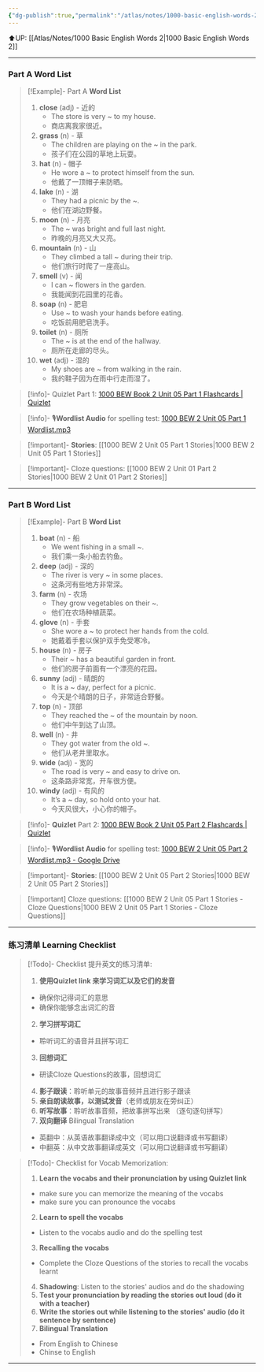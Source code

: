 ```yaml
---
{"dg-publish":true,"permalink":"/atlas/notes/1000-basic-english-words-2-unit-05/"}
---
```


⬆️UP: [[Atlas/Notes/1000 Basic English Words 2\|1000 Basic English Words 2]]

---
### Part A Word List

> [!Example]- Part A **Word List**
> 1. **close** (adj) - 近的    
>     - The store is very ~ to my house.
>     - 商店离我家很近。
> 2. **grass** (n) - 草
>    - The children are playing on the ~ in the park.
>    - 孩子们在公园的草地上玩耍。
> 3. **hat** (n) - 帽子
>     - He wore a ~ to protect himself from the sun.
>     - 他戴了一顶帽子来防晒。
> 4. **lake** (n) - 湖
>     - They had a picnic by the ~.
>     - 他们在湖边野餐。
> 5. **moon** (n) - 月亮
>     - The ~ was bright and full last night.
>     - 昨晚的月亮又大又亮。
> 6. **mountain** (n) - 山
>     - They climbed a tall ~ during their trip.
>     - 他们旅行时爬了一座高山。
> 7. **smell** (v) - 闻
>     - I can ~ flowers in the garden.
>     - 我能闻到花园里的花香。
> 8. **soap** (n) - 肥皂
>     - Use ~ to wash your hands before eating.
>     - 吃饭前用肥皂洗手。
> 9. **toilet** (n) - 厕所
>     - The ~ is at the end of the hallway.
>     - 厕所在走廊的尽头。
> 10. **wet** (adj) - 湿的
>     - My shoes are ~ from walking in the rain.
>     - 我的鞋子因为在雨中行走而湿了。

> [!info]- Quizlet Part 1: [1000 BEW Book 2 Unit 05 Part 1 Flashcards | Quizlet]()

> [!info]- 🎙️**Wordlist Audio** for spelling test: [1000 BEW 2 Unit 05 Part 1 Wordlist.mp3]()

> [!important]- **Stories**: [[1000 BEW 2 Unit 05 Part 1 Stories\|1000 BEW 2 Unit 05 Part 1 Stories]]

> [!important]- Cloze questions: [[1000 BEW 2 Unit 01 Part 2 Stories\|1000 BEW 2 Unit 01 Part 2 Stories]]

 ---
### Part B Word List


> [!Example]- Part B **Word List**
> 1. **boat** (n) - 船
>     - We went fishing in a small ~.
>     - 我们乘一条小船去钓鱼。
> 2. **deep** (adj) - 深的
>     - The river is very ~ in some places.
>     - 这条河有些地方非常深。
> 3. **farm** (n) - 农场
>     - They grow vegetables on their ~.
>     - 他们在农场种植蔬菜。
> 4. **glove** (n) - 手套
>     - She wore a ~ to protect her hands from the cold.
>     - 她戴着手套以保护双手免受寒冷。
> 5. **house** (n) - 房子
>     - Their ~ has a beautiful garden in front.
>     - 他们的房子前面有一个漂亮的花园。
> 6. **sunny** (adj) - 晴朗的
>     - It is a ~ day, perfect for a picnic.
>     - 今天是个晴朗的日子，非常适合野餐。
> 7. **top** (n) - 顶部
>     - They reached the ~ of the mountain by noon.
>     - 他们中午到达了山顶。
> 8. **well** (n) - 井
>     - They got water from the old ~.
>     - 他们从老井里取水。
> 9. **wide** (adj) - 宽的
>     - The road is very ~ and easy to drive on.
>     - 这条路非常宽，开车很方便。
> 10. **windy** (adj) - 有风的
>     - It’s a ~ day, so hold onto your hat.
>     - 今天风很大，小心你的帽子。


> [!info]- **Quizlet** Part 2: [1000 BEW Book 2 Unit 05 Part 2 Flashcards | Quizlet]()

> [!info]- 🎙️**Wordlist Audio** for spelling test: [1000 BEW 2 Unit 05 Part 2 Wordlist.mp3 - Google Drive]()

> [!important]- **Stories**: [[1000 BEW 2 Unit 05 Part 2 Stories\|1000 BEW 2 Unit 05 Part 2 Stories]]

> [!important] Cloze questions: [[1000 BEW 2 Unit 05 Part 1 Stories - Cloze Questions\|1000 BEW 2 Unit 05 Part 1 Stories - Cloze Questions]]

---
### 练习清单 Learning Checklist

> [!Todo]- Checklist 提升英文的练习清单:
> 1. **使用Quizlet link 来学习词汇以及它们的发音** 
>	- 确保你记得词汇的意思 
>	- 确保你能够念出词汇的音 
> 2. **学习拼写词汇** 
>	- 聆听词汇的语音并且拼写词汇 
> 3. **回想词汇**
>	- 研读Cloze Questions的故事，回想词汇 
> 4. **影子跟读**：聆听单元的故事音频并且进行影子跟读 
> 5. **亲自朗读故事，以测试发音**（老师或朋友在旁纠正）
> 6. **听写故事**：聆听故事音频，把故事拼写出来 （逐句逐句拼写）
> 7. **双向翻译** Bilingual Translation 
>	- 英翻中：从英语故事翻译成中文（可以用口说翻译或书写翻译）
>	- 中翻英：从中文故事翻译成英文（可以用口说翻译或书写翻译）

> [!Todo]- Checklist for Vocab Memorization:
> 
> 1. **Learn the vocabs and their pronunciation by using Quizlet link**
>	- make sure you can memorize the meaning of the vocabs
>	- make sure you can pronounce the vocabs
> 2. **Learn to spell the vocabs**
>	- Listen to the vocabs audio and do the spelling test
> 3. **Recalling the vocabs**
>	- Complete the Cloze Questions of the stories to recall the vocabs learnt
> 4. **Shadowing**: Listen to the stories' audios and do the shadowing
> 5. **Test your pronunciation by reading the stories out loud (do it with a teacher)**
> 6. **Write the stories out while listening to the stories' audio (do it sentence by sentence)**
> 7. **Bilingual Translation** 
> 	- From English to Chinese
> 	- Chinse to English

---
